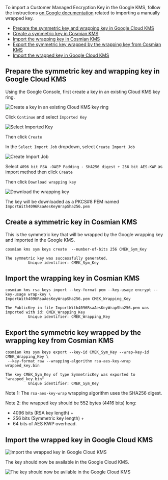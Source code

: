 To import a Customer Managed Encryption Key in the Google KMS, follow the
instructions [on Google documentation](https://cloud.google.com/kms/docs/key-import) related to importing
a manually wrapped key.

<!-- TOC -->
  * [Prepare the symmetric key and wrapping key in Google Cloud KMS](#prepare-the-symmetric-key-and-wrapping-key-in-google-cloud-kms)
  * [Create a symmetric key in Cosmian KMS](#create-a-symmetric-key-in-cosmian-kms)
  * [Import the wrapping key in Cosmian KMS](#import-the-wrapping-key-in-cosmian-kms)
  * [Export the symmetric key wrapped by the wrapping key from Cosmian KMS](#export-the-symmetric-key-wrapped-by-the-wrapping-key-from-cosmian-kms)
  * [Import the wrapped key in Google Cloud KMS](#import-the-wrapped-key-in-google-cloud-kms)
<!-- TOC -->

## Prepare the symmetric key and wrapping key in Google Cloud KMS

Using the Google Console, first create a key in an existing Cloud KMS key ring.

![Create a key in an existing Cloud KMS key ring](./cmek_create_key.png)

Click `Continue` and select `Imported Key`

![Select Imported Key](./cmek_import_key.png)

Then click `Create`

In the `Select Import Job` dropdown, select `Create Import Job`

![Create Import Job](./cmek_create_import_job.png)

Select `4096 bit RSA -OAEP Padding - SHA256 digest + 256 bit AES-KWP` as import method
then click `Create`

Then click `Download wrapping key`

![Download the wrapping key](./cmek_download_wrapping_key.png)

The key will be downloaded as a PKCS#8 PEM named `ImportWith4096RsaAesKeyWrapSha256.pem`

## Create a symmetric key in Cosmian KMS

This is the symmetric key that will be wrapped by the Google wrapping key and imported in the Google KMS.

```shell
cosmian kms sym keys create  --number-of-bits 256 CMEK_Sym_Key

The symmetric key was successfully generated.
          Unique identifier: CMEK_Sym_Key
```

## Import the wrapping key in Cosmian KMS

```shell
cosmian kms rsa keys import --key-format pem --key-usage encrypt --key-usage wrap-key \ 
ImportWith4096RsaAesKeyWrapSha256.pem CMEK_Wrapping_Key

The PublicKey in file ImportWith4096RsaAesKeyWrapSha256.pem was imported with id: CMEK_Wrapping_Key
          Unique identifier: CMEK_Wrapping_Key
```

## Export the symmetric key wrapped by the wrapping key from Cosmian KMS

```shell
cosmian kms sym keys export --key-id CMEK_Sym_Key --wrap-key-id  CMEK_Wrapping_Key \
 --key-format raw --wrapping-algorithm rsa-aes-key-wrap wrapped_key.bin

The key CMEK_Sym_Key of type SymmetricKey was exported to "wrapped_key.bin"
          Unique identifier: CMEK_Sym_Key
```

Note 1: The `rsa-aes-key-wrap` wrapping algorithm uses the SHA256 digest.

Note 2: the wrapped key should be 552 bytes (4416 bits) long: 
 
- 4096 bits (RSA key length) +
- 256 bits (Symmetric key length) + 
- 64 bits of AES KWP overhead.

## Import the wrapped key in Google Cloud KMS

![Import the wrapped key in Google Cloud KMS](./cmek_import_wrapped_key.png)

The key should now be available in the Google Cloud KMS.

![The key should now be avilable in the Google Cloud KMS](./cmek_key_available.png)